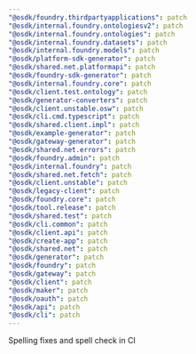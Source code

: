 ```yaml
---
"@osdk/foundry.thirdpartyapplications": patch
"@osdk/internal.foundry.ontologiesv2": patch
"@osdk/internal.foundry.ontologies": patch
"@osdk/internal.foundry.datasets": patch
"@osdk/internal.foundry.models": patch
"@osdk/platform-sdk-generator": patch
"@osdk/shared.net.platformapi": patch
"@osdk/foundry-sdk-generator": patch
"@osdk/internal.foundry.core": patch
"@osdk/client.test.ontology": patch
"@osdk/generator-converters": patch
"@osdk/client.unstable.osw": patch
"@osdk/cli.cmd.typescript": patch
"@osdk/shared.client.impl": patch
"@osdk/example-generator": patch
"@osdk/gateway-generator": patch
"@osdk/shared.net.errors": patch
"@osdk/foundry.admin": patch
"@osdk/internal.foundry": patch
"@osdk/shared.net.fetch": patch
"@osdk/client.unstable": patch
"@osdk/legacy-client": patch
"@osdk/foundry.core": patch
"@osdk/tool.release": patch
"@osdk/shared.test": patch
"@osdk/cli.common": patch
"@osdk/client.api": patch
"@osdk/create-app": patch
"@osdk/shared.net": patch
"@osdk/generator": patch
"@osdk/foundry": patch
"@osdk/gateway": patch
"@osdk/client": patch
"@osdk/maker": patch
"@osdk/oauth": patch
"@osdk/api": patch
"@osdk/cli": patch
---
```


Spelling fixes and spell check in CI
